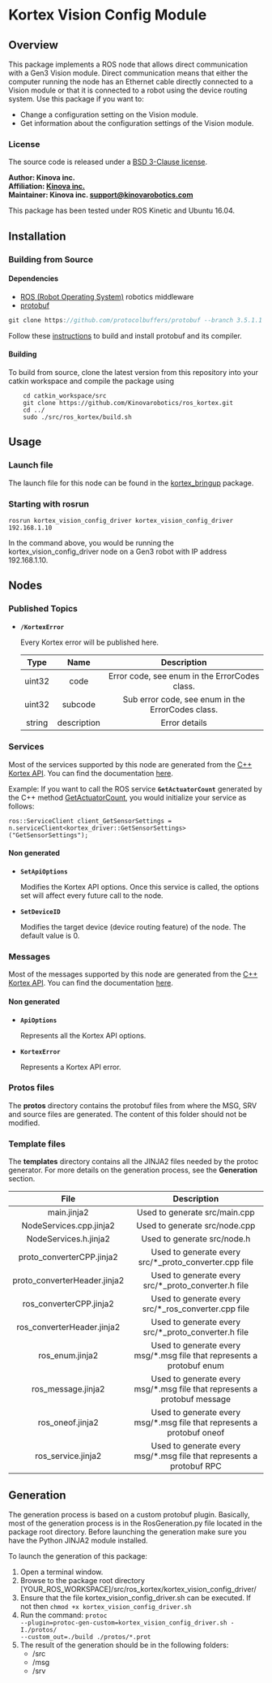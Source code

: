 <!-- 
* KINOVA (R) KORTEX (TM)
*
* Copyright (c) 2018 Kinova inc. All rights reserved.
*
* This software may be modified and distributed
* under the terms of the BSD 3-Clause license.
*
* Refer to the LICENSE file for details.
*
* -->

# Kortex Vision Config Module

## Overview
This package implements a ROS node that allows direct communication with a Gen3 Vision module. Direct communication means that either the computer running the node has an Ethernet cable directly connected to a Vision module or that it is connected to a robot using the device routing system. Use this package if you want to:

* Change a configuration setting on the Vision module.
* Get information about the configuration settings of the Vision module.

### License

The source code is released under a [BSD 3-Clause license](../LICENSE).

**Author: Kinova inc.<br />
Affiliation: [Kinova inc.](https://www.kinovarobotics.com/)<br />
Maintainer: Kinova inc. support@kinovarobotics.com**

This package has been tested under ROS Kinetic and Ubuntu 16.04.

## Installation

### Building from Source

#### Dependencies

- [ROS (Robot Operating System)](http://wiki.ros.org) robotics middleware
- [protobuf](https://developers.google.com/protocol-buffers/)

```cpp
git clone https://github.com/protocolbuffers/protobuf --branch 3.5.1.1   (you must use this specific version)
```
Follow these [instructions](https://github.com/protocolbuffers/protobuf/blob/master/src/README.md) to build and install protobuf and its compiler.

#### Building

To build from source, clone the latest version from this repository into your catkin workspace and compile the package using

        cd catkin_workspace/src
        git clone https://github.com/Kinovarobotics/ros_kortex.git
        cd ../
        sudo ./src/ros_kortex/build.sh

## Usage

### Launch file
The launch file for this node can be found in the [kortex_bringup](../kortex_bringup/readme.md) package.

### Starting with rosrun

<code>rosrun kortex\_vision\_config\_driver kortex\_vision\_config\_driver 192.168.1.10</code>

In the command above, you would be running the kortex\_vision\_config\_driver node on a Gen3 robot with IP address 192.168.1.10. 

## Nodes

### Published Topics

* **`/KortexError`**
    <p>Every Kortex error will be published here. </p>
    
    | Type | Name | Description |
    |:---:|:---:|:---:|
    | uint32 | code | Error code, see enum in the ErrorCodes class. |
    | uint32 | subcode | Sub error code, see enum in the ErrorCodes class. |
    | string | description | Error details |

### Services
Most of the services supported by this node are generated from the [ C++ Kortex API](https://github.com/Kinovarobotics/kortex). You can find the documentation [here](https://github.com/Kinovarobotics/kortex/blob/master/api_cpp/doc/markdown/index.md).

Example:
If you want to call the ROS service **`GetActuatorCount`** generated by the C++ method [GetActuatorCount](https://github.com/Kinovarobotics/kortex/blob/master/api_cpp/doc/markdown/references/summary_VisionConfig.md), you would initialize your service as follows:

    ros::ServiceClient client_GetSensorSettings = n.serviceClient<kortex_driver::GetSensorSettings>("GetSensorSettings");

#### Non generated
* **`SetApiOptions`**
    <p>Modifies the Kortex API options. Once this service is called, the options set will affect every future call to the node.</p>

* **`SetDeviceID`**
    <p>Modifies the target device (device routing feature) of the node. The default value is 0.</p>

### Messages
Most of the messages supported by this node are generated from the [C++ Kortex API](https://github.com/Kinovarobotics/kortex). You can find the documentation [here](https://github.com/Kinovarobotics/kortex/blob/master/api_cpp/doc/markdown/index.md).

#### Non generated
* **`ApiOptions`**
    <p>Represents all the Kortex API options.</p>

* **`KortexError`**
    <p>Represents a Kortex API error.</p>

### Protos files
The **protos** directory contains the protobuf files from where the MSG, SRV and source files are generated. The content of this folder should not be modified.

### Template files
The **templates** directory contains all the JINJA2 files needed by the protoc generator. For more details on the generation process, see the **Generation** section.

| File | Description |
|:---:|:---:|
| main.jinja2 | Used to generate src/main.cpp |
| NodeServices.cpp.jinja2 | Used to generate src/node.cpp |
| NodeServices.h.jinja2 | Used to generate src/node.h |
| proto_converterCPP.jinja2 | Used to generate every src/*_proto\_converter.cpp file |
| proto_converterHeader.jinja2 | Used to generate every src/*_proto\_converter.h file |
| ros_converterCPP.jinja2 | Used to generate every src/*_ros\_converter.cpp file |
| ros_converterHeader.jinja2 | Used to generate every src/*_proto\_converter.h file |
| ros_enum.jinja2 | Used to generate every msg/*.msg file that represents a protobuf enum |
| ros_message.jinja2 | Used to generate every msg/*.msg file that represents a protobuf message |
| ros_oneof.jinja2 | Used to generate every msg/*.msg file that represents a protobuf oneof |
| ros_service.jinja2 | Used to generate every msg/*.msg file that represents a protobuf RPC |

## Generation
<p>
The generation process is based on a custom protobuf plugin. Basically, most of the generation process is in the RosGeneration.py file located in the package root directory. Before launching the generation make sure you have the Python JINJA2 module installed.
</p>

To launch the generation of this package:

1. Open a terminal window.
1. Browse to the package root directory [YOUR\_ROS\_WORKSPACE]/src/ros\_kortex/kortex\_vision\_config\_driver/
1. Ensure that the file kortex\_vision\_config\_driver.sh can be executed. If not then <code>chmod +x kortex\_vision\_config\_driver.sh</code>
1. Run the command: <code>protoc --plugin=protoc-gen-custom=kortex\_vision\_config\_driver.sh -I./protos/ --custom_out=./build ./protos/\*.prot</code>
1. The result of the generation should be in the following folders:
    * /src
    * /msg
    * /srv

